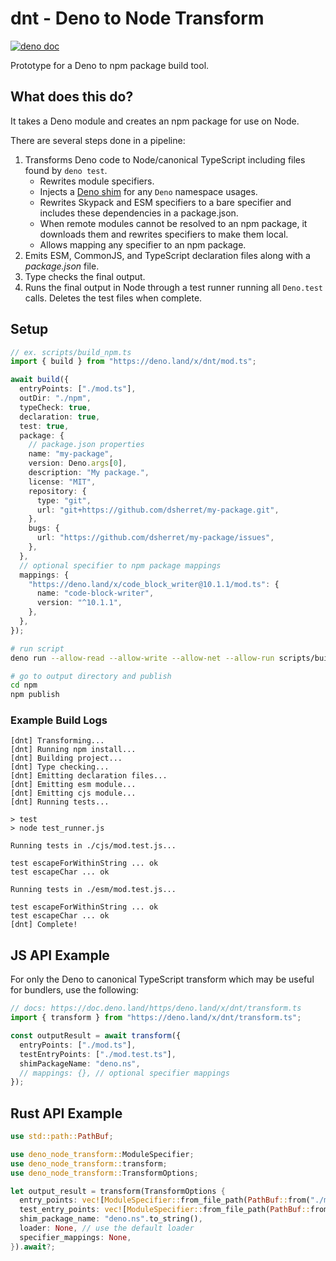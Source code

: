 # dnt - Deno to Node Transform

[![deno doc](https://doc.deno.land/badge.svg)](https://doc.deno.land/https/deno.land/x/dnt/mod.ts)

Prototype for a Deno to npm package build tool.

## What does this do?

It takes a Deno module and creates an npm package for use on Node.

There are several steps done in a pipeline:

1. Transforms Deno code to Node/canonical TypeScript including files found by `deno test`.
   - Rewrites module specifiers.
   - Injects a [Deno shim](https://github.com/denoland/deno.ns) for any `Deno` namespace usages.
   - Rewrites Skypack and ESM specifiers to a bare specifier and includes these dependencies in a package.json.
   - When remote modules cannot be resolved to an npm package, it downloads them and rewrites specifiers to make them local.
   - Allows mapping any specifier to an npm package.
1. Emits ESM, CommonJS, and TypeScript declaration files along with a _package.json_ file.
1. Type checks the final output.
1. Runs the final output in Node through a test runner running all `Deno.test` calls. Deletes the test files when complete.

## Setup

```ts
// ex. scripts/build_npm.ts
import { build } from "https://deno.land/x/dnt/mod.ts";

await build({
  entryPoints: ["./mod.ts"],
  outDir: "./npm",
  typeCheck: true,
  declaration: true,
  test: true,
  package: {
    // package.json properties
    name: "my-package",
    version: Deno.args[0],
    description: "My package.",
    license: "MIT",
    repository: {
      type: "git",
      url: "git+https://github.com/dsherret/my-package.git",
    },
    bugs: {
      url: "https://github.com/dsherret/my-package/issues",
    },
  },
  // optional specifier to npm package mappings
  mappings: {
    "https://deno.land/x/code_block_writer@10.1.1/mod.ts": {
      name: "code-block-writer",
      version: "^10.1.1",
    },
  },
});
```

```bash
# run script
deno run --allow-read --allow-write --allow-net --allow-run scripts/build_npm.ts 0.1.0

# go to output directory and publish
cd npm
npm publish
```

### Example Build Logs

```
[dnt] Transforming...
[dnt] Running npm install...
[dnt] Building project...
[dnt] Type checking...
[dnt] Emitting declaration files...
[dnt] Emitting esm module...
[dnt] Emitting cjs module...
[dnt] Running tests...

> test
> node test_runner.js

Running tests in ./cjs/mod.test.js...

test escapeForWithinString ... ok
test escapeChar ... ok

Running tests in ./esm/mod.test.js...

test escapeForWithinString ... ok
test escapeChar ... ok
[dnt] Complete!
```

## JS API Example

For only the Deno to canonical TypeScript transform which may be useful for bundlers, use the following:

```ts
// docs: https://doc.deno.land/https/deno.land/x/dnt/transform.ts
import { transform } from "https://deno.land/x/dnt/transform.ts";

const outputResult = await transform({
  entryPoints: ["./mod.ts"],
  testEntryPoints: ["./mod.test.ts"],
  shimPackageName: "deno.ns",
  // mappings: {}, // optional specifier mappings
});
```

## Rust API Example

```rust
use std::path::PathBuf;

use deno_node_transform::ModuleSpecifier;
use deno_node_transform::transform;
use deno_node_transform::TransformOptions;

let output_result = transform(TransformOptions {
  entry_points: vec![ModuleSpecifier::from_file_path(PathBuf::from("./mod.ts")).unwrap()],
  test_entry_points: vec![ModuleSpecifier::from_file_path(PathBuf::from("./mod.test.ts")).unwrap()],
  shim_package_name: "deno.ns".to_string(),
  loader: None, // use the default loader
  specifier_mappings: None,
}).await?;
```

